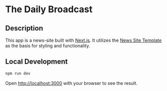 # The Daily Broadcast

## Description

This app is a news-site built with [Next.js](https://nextjs.org/). It utilizes the [News Site Template](https://github.com/flashdesignory/news-site-template) as the basis for styling and functionality.

## Local Development

```bash
npm run dev
```

Open [http://localhost:3000](http://localhost:3000) with your browser to see the result.